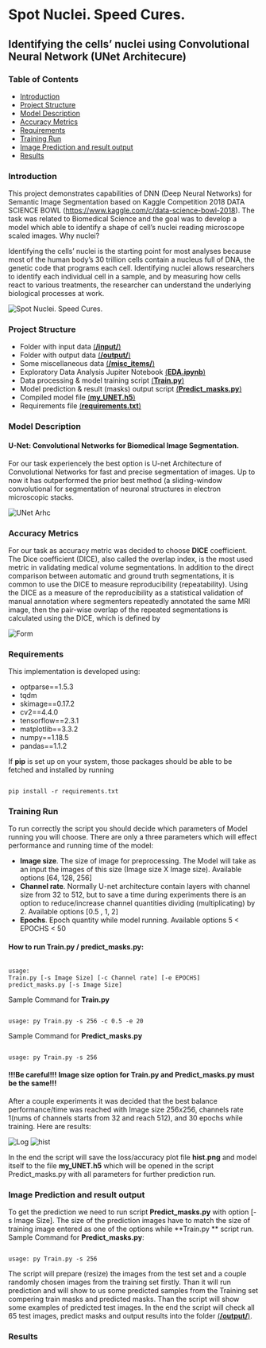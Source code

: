 # Spot Nuclei. Speed Cures.
## Identifying the cells’ nuclei using Convolutional Neural Network (UNet Architecure)
### Table of Contents
* [Introduction](#Introduction)
* [Project Structure](#Project-Structure)
* [Model Description](#Model-Description)
* [Accuracy Metrics](#Accuracy-Metrics)
* [Requirements](#Requirements)
* [Training Run](#Training-Run)
* [Image Prediction and result output](#Image-Prediction-and-result-output)
* [Results](#Results)



### Introduction
This project demonstrates capabilities of DNN (Deep Neural Networks) for Semantic Image Segmentation based on Kaggle Competition 2018 DATA SCIENCE BOWL (https://www.kaggle.com/c/data-science-bowl-2018). The task was related to Biomedical Science and the goal was to develop a model which able to identify a shape of cell’s nuclei reading microscope scaled images.
Why nuclei?


Identifying the cells’ nuclei is the starting point for most analyses because most of the human body’s 30 trillion cells contain a nucleus full of DNA, the genetic code that programs each cell. Identifying nuclei allows researchers to identify each individual cell in a sample, and by measuring how cells react to various treatments, the researcher can understand the underlying biological processes at work.

![Spot Nuclei. Speed Cures.](https://github.com/Kochurovskyi/Deep_Neural_Network_Projects/blob/main/UNet(semantic%20segmentation)/misc_items/dsb.jpg)

### Project Structure
* Folder with input data [(**/input/**)](https://github.com/Kochurovskyi/Deep_Neural_Network_Projects/tree/main/UNet(semantic%20segmentation)/input)
* Folder with output data [(**/output/**)](https://github.com/Kochurovskyi/Deep_Neural_Network_Projects/tree/main/UNet(semantic%20segmentation)/output)
* Some miscellaneous data  [(**/misc_items/**)](https://github.com/Kochurovskyi/Deep_Neural_Network_Projects/tree/main/UNet(semantic%20segmentation)/misc_items)
* Exploratory Data Analysis Jupiter Notebook [(**EDA.ipynb**)](https://github.com/Kochurovskyi/Deep_Neural_Network_Projects/tree/main/UNet(semantic%20segmentation)/EDA.ipynb)
* Data processing & model training script [(**Train.py**)](https://github.com/Kochurovskyi/Deep_Neural_Network_Projects/blob/main/UNet(semantic%20segmentation)/Train.py)
* Model prediction & result (masks) output script [(**Predict_masks.py**)](https://github.com/Kochurovskyi/Deep_Neural_Network_Projects/blob/main/UNet(semantic%20segmentation)/Predict_masks.py)
* Compiled model file [(**my_UNET.h5**)](https://github.com/Kochurovskyi/Deep_Neural_Network_Projects/blob/main/UNet(semantic%20segmentation)/my_UNET.h5)
* Requirements file [(**requirements.txt**)](https://github.com/Kochurovskyi/Deep_Neural_Network_Projects/blob/main/UNet(semantic%20segmentation)/requirements.txt)



### Model Description
#### U-Net: Convolutional Networks for Biomedical Image Segmentation.
For our task experiencely the best option is U-net Architecture of Convolutional Networks for fast and precise segmentation of images. Up to now it has outperformed the prior best method (a sliding-window convolutional for segmentation of neuronal structures in electron microscopic stacks.

![UNet Arhc](https://github.com/Kochurovskyi/Deep_Neural_Network_Projects/blob/main/UNet(semantic%20segmentation)/misc_items/u-net-architecture.png)

### Accuracy Metrics
For our task as accuracy metric was decided to choose **DICE** coefficient.
The Dice coefficient (DICE), also called the overlap index, is the most used metric in validating medical volume segmentations. In addition to the direct comparison between automatic and ground truth segmentations, it is common to use the DICE to measure reproducibility (repeatability). Using the DICE as a measure of the reproducibility as a statistical validation of manual annotation where segmenters repeatedly annotated the same MRI image, then the pair-wise overlap of the repeated segmentations is calculated using the DICE, which is defined by

![Form](https://github.com/Kochurovskyi/Deep_Neural_Network_Projects/blob/main/UNet(semantic%20segmentation)/misc_items/Dice_fmr.png)


### Requirements 
This implementation is developed using:
* optparse==1.5.3
* tqdm 
* skimage==0.17.2
* cv2==4.4.0
* tensorflow==2.3.1
* matplotlib==3.3.2
* numpy==1.18.5
* pandas==1.1.2

If **pip** is set up on your system, those packages should be able to be fetched and installed by running

<pre><code>
pip install -r requirements.txt
</code></pre>

### Training Run
To run correctly the script you should decide which parameters of Model running you will choose. There are only a three parameters which will effect performance and running time of the model:
* **Image size**. The size of image for preprocessing. The Model will take as an input the images of this size (Image size X Image size). Available options [64, 128, 256]
* **Channel rate**. Normally U-net architecture contain layers with channel size from 32 to 512, but to save a time during experiments there is an option to reduce/increase channel quantities dividing (multiplicating) by 2. Available options   [0.5 , 1, 2]
* **Epochs**. Epoch quantity while model running.  Available options   5 < EPOCHS < 50
#### How to run Train.py / predict_masks.py:
<pre><code>
usage:  
Train.py [-s Image Size] [-c Channel rate] [-e EPOCHS]
predict_masks.py [-s Image Size]
</code></pre>
Sample Command for **Train.py**
<pre><code>
usage: py Train.py -s 256 -c 0.5 -e 20
</code></pre>
Sample Command for **Predict_masks.py**
<pre><code>
usage: py Train.py -s 256 
</code></pre>

#### **!!!Be careful!!! Image size option for Train.py and Predict_masks.py must be the same!!!**

After a couple experiments it was decided that the best balance performance/time was reached with Image size 256x256, channels rate 1(nums of channels starts from 32 and reach 512), and 30 epochs while training. Here are results:

![Log](https://github.com/Kochurovskyi/Deep_Neural_Network_Projects/blob/main/UNet(semantic%20segmentation)/misc_items/training%20log.png)
![hist](https://github.com/Kochurovskyi/Deep_Neural_Network_Projects/blob/main/UNet(semantic%20segmentation)/misc_items/hist.png)

In the end the script will save the loss/accuracy plot file **hist.png** and model itself to the file **my_UNET.h5** which will be opened in the script Predict_masks.py with all parameters for further prediction run.

### Image Prediction and result output

To get the prediction we need to run script **Predict_masks.py** with option [-s Image Size]. The size of the prediction images have to match the size of training image entered as one of the options while **Train.py ** script run. 
Sample Command for **Predict_masks.py**: 

<pre><code>
usage: py Train.py -s 256 
</code></pre>


The script will prepare (resize) the images from the test set and a couple randomly chosen images from the training set firstly. Than it will run prediction and will show to us some predicted samples from the Training set compering train masks and predicted masks. Than the script will show some examples of predicted test images.
In the end the script will check all 65 test images, predict masks and output results into the folder [(**/output/**)](https://github.com/Kochurovskyi/Deep_Neural_Network_Projects/tree/main/UNet(semantic%20segmentation)/output).


### Results


